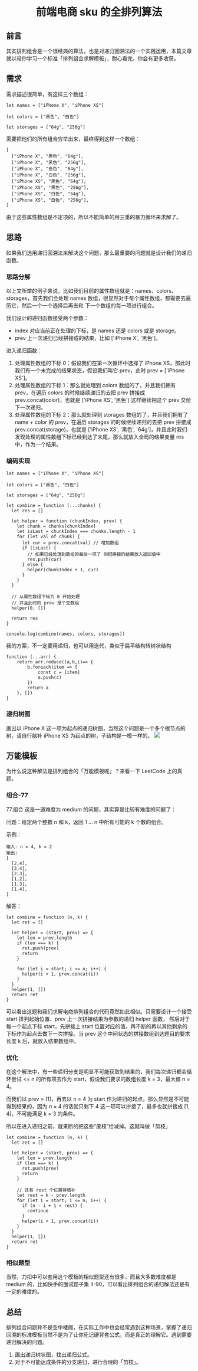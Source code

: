 # <center>前端电商 sku 的全排列算法<center>

## 前言

其实排列组合是一个很经典的算法，也是对递归回溯法的一个实践运用，本篇文章就以带你学习一个标准「排列组合求解模板」，耐心看完，你会有更多收获。

## 需求

需求描述很简单，有这样三个数组：

```
let names = ["iPhone X", "iPhone XS"]

let colors = ["黑色", "白色"]

let storages = ["64g", "256g"]
```

需要把他们的所有组合穷举出来，最终得到这样一个数组：

```
[
  ["iPhone X", "黑色", "64g"],
  ["iPhone X", "黑色", "256g"],
  ["iPhone X", "白色", "64g"],
  ["iPhone X", "白色", "256g"],
  ["iPhone XS", "黑色", "64g"],
  ["iPhone XS", "黑色", "256g"],
  ["iPhone XS", "白色", "64g"],
  ["iPhone XS", "白色", "256g"],
]

```

由于这些属性数组是不定项的，所以不能简单的用三重的暴力循环来求解了。

## 思路

如果我们选用递归回溯法来解决这个问题，那么最重要的问题就是设计我们的递归函数。

### 思路分解

以上文所举的例子来说，比如我们目前的属性数组就是：names、colors、storages，首先我们会处理 names 数组，很显然对于每个属性数组，都需要去遍历它，然后一个一个选择后再去和 下一个数组的每一项进行组合。

我们设计的递归函数接受两个参数：

- index 对应当前正在处理的下标，是 names 还是 colors 或是 storage。
- prev 上一次递归已经拼接成的结果，比如 ['iPhone X', '黑色']。

进入递归函数：

1. 处理属性数组的下标 0：假设我们在第一次循环中选择了 iPhone XS，那此时我们有一个未完成的结果状态，假设我们叫它 prev，此时 prev = ['iPhone XS']。
2. 处理属性数组的下标 1：那么就处理到 colors 数组的了，并且我们拥有 prev，在遍历 colors 的时候继续递归的去把 prev 拼接成 prev.concat(color)，也就是 ['iPhone XS', '黑色'] 这样继续把这个 prev 交给下一次递归。
3. 处理属性数组的下标 2：那么就处理到 storages 数组的了，并且我们拥有了 name + color 的 prev，在遍历 storages 的时候继续递归的去把 prev 拼接成 prev.concat(storage)，也就是 ['iPhone XS', '黑色', '64g']，并且此时我们发现处理的属性数组下标已经到达了末尾，那么就放入全局的结果变量 res 中，作为一个结果。

### 编码实现

```
let names = ["iPhone X", "iPhone XS"]

let colors = ["黑色", "白色"]

let storages = ["64g", "256g"]

let combine = function (...chunks) {
  let res = []

  let helper = function (chunkIndex, prev) {
    let chunk = chunks[chunkIndex]
    let isLast = chunkIndex === chunks.length - 1
    for (let val of chunk) {
      let cur = prev.concat(val) // 增加数组
      if (isLast) {
        // 如果已经处理到数组的最后一项了 则把拼接的结果放入返回值中
        res.push(cur)
      } else {
        helper(chunkIndex + 1, cur)
      }
    }
  }

  // 从属性数组下标为 0 开始处理
  // 并且此时的 prev 是个空数组
  helper(0, [])

  return res
}

console.log(combine(names, colors, storages))
```

我的方案，不一定要用递归，也可以用迭代，类似于扁平结构转树状结构

```
function (...arr) {
    return arr.reduce((a,b,i)=> {
        b.foreach(item => {
            const c = [item]
            a.push(c)
        })
        return a
    }, [])
}
```

### 递归树图

画出以 iPhone X 这一项为起点的递归树图，当然这个问题是一个多个根节点的树，请自行脑补 iPhone XS 为起点的树，子结构是一模一样的。
![](../../images/递归树图.awebp)

## 万能模板

为什么说这种解法是排列组合的「万能模板呢」？来看一下 LeetCode 上的真题。

### 组合-77

77.组合 这是一道难度为 medium 的问题，其实算是比较有难度的问题了：

问题：给定两个整数 n 和 k，返回 1 ... n 中所有可能的 k 个数的组合。

示例：

```
输入: n = 4, k = 2
输出:
[
  [2,4],
  [3,4],
  [2,3],
  [1,2],
  [1,3],
  [1,4],
]

```

解答：

```
let combine = function (n, k) {
  let ret = []

  let helper = (start, prev) => {
    let len = prev.length
    if (len === k) {
      ret.push(prev)
      return
    }

    for (let i = start; i <= n; i++) {
      helper(i + 1, prev.concat(i))
    }
  }
  helper(1, [])
  return ret
}
```

可以看出这题和我们求解电商排列组合的代码竟然如此相似。只需要设计一个接受 start 排列起始位置、prev 上一次拼接结果为参数的递归 helper 函数，
然后对于每一个起点下标 start，先拼接上 start 位置对应的值，再不断的再以其他剩余的下标作为起点去做下一次拼接。当 prev 这个中间状态的拼接数组到达题目的要求长度 k 后，就放入结果数组中。

### 优化

在这个解法中，有一些递归分支是明显不可能获取到结果的，我们每次递归都会循环尝试 <= n 的所有项去作为 start，假设我们要求的数组长度 k = 3，最大值 n = 4。

而我们以 prev = [1]，再去以 n = 4 为 start 作为递归的起点，那么显然是不可能得到结果的，因为 n = 4 的话就只剩下 4 这一项可以拼接了，最多也就拼接成 [1, 4]，不可能满足 k = 3 的条件。

所以在进入递归之前，就果断的把这些“废枝”给减掉。这就叫做「剪枝」

```
let combine = function (n, k) {
  let ret = []

  let helper = (start, prev) => {
    let len = prev.length
    if (len === k) {
      ret.push(prev)
      return
    }

    // 还有 rest 个位置待填补
    let rest = k - prev.length
    for (let i = start; i <= n; i++) {
      if (n - i + 1 < rest) {
        continue
      }
      helper(i + 1, prev.concat(i))
    }
  }
  helper(1, [])
  return ret
}
```

### 相似题型

当然，力扣中可以套用这个模板的相似题型还有很多，而且大多数难度都是 medium 的，比如快手的面试题子集 II-90，可以看出排列组合的递归解法还是有一定的难度的。

## 总结

排列组合问题并不是空中楼阁，在实际工作中也会经常遇到这种场景，掌握了递归回溯的标准模板当然不是为了让你死记硬背套公式，而是真正的理解它。遇到需要递归解决的问题。

1. 画出递归树状图，找出递归公式。
2. 对于不可能达成条件的分支递归，进行合理的「剪枝」。
